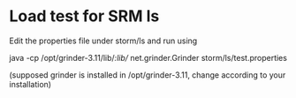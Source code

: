 # Load test for SRM ls

Edit the properties file under storm/ls and run using

java -cp /opt/grinder-3.11/lib/*:lib/* net.grinder.Grinder storm/ls/test.properties 

(supposed grinder is installed in /opt/grinder-3.11, change according to your installation)